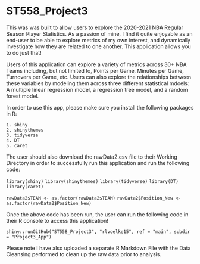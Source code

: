 # ST558_Project3

This was was built to allow users to explore the 2020-2021 NBA Regular Season Player Statistics. As a passion of mine, I find it quite enjoyable as an end-user to be able to explore metrics of my own interest, and dynamically investigate how they are related to one another. This application allows you to do just that!

Users of this application can explore a variety of metrics across 30+ NBA Teams including, but not limited to, Points per Game, Minutes per Game, Turnovers per Game, etc. Users can also explore the relationships between these variables by modeling them across three different statistical mdoels: A multiple linear regression model, a regression tree model, and a random forest model.

In order to use this app, please make sure you install the following packages in R: 

    1. shiny 
    2. shinythemes
    3. tidyverse
    4. DT
    5. caret
    
The user should also download the rawData2.csv file to their Working Directory in order to successfully run this application and run the following code: 

`library(shiny)`
`library(shinythemes)`
`library(tidyverse)`
`library(DT)`
`library(caret)`

`rawData2$TEAM <- as.factor(rawData2$TEAM)`
`rawData2$Position_New <- as.factor(rawData2$Position_New)`

Once the above code has been run, the user can run the following code in their R console to access this application!

`shiny::runGitHub("ST558_Project3", "rlvoelke15", ref = "main", subdir = "Project3_App")`

Please note I have also uploaded a separate R Markdown File with the Data Cleansing performed to clean up the raw data prior to analysis. 

